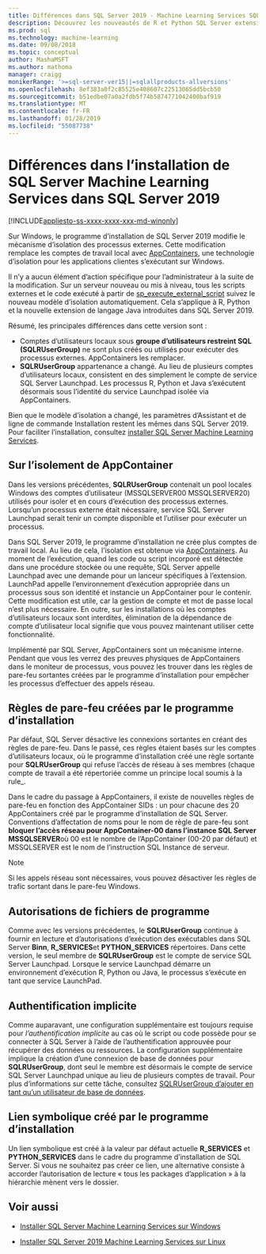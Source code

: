 ```yaml
---
title: Différences dans SQL Server 2019 - Machine Learning Services SQL Server
description: Découvrez les nouveautés de R et Python SQL Server extensions machine learning dans la version préliminaire de SQL Server 2019.
ms.prod: sql
ms.technology: machine-learning
ms.date: 09/08/2018
ms.topic: conceptual
author: MashaMSFT
ms.author: mathoma
manager: craigg
monikerRange: '>=sql-server-ver15||=sqlallproducts-allversions'
ms.openlocfilehash: 8ef383a0f2c85525e408607c22513065dd5bcb50
ms.sourcegitcommit: b51edbe07a0a2fdb5f74b5874771042400baf919
ms.translationtype: MT
ms.contentlocale: fr-FR
ms.lasthandoff: 01/28/2019
ms.locfileid: "55087738"
---
```

# <a name="differences-in-sql-server-machine-learning-services-installation-in-sql-server-2019"></a>Différences dans l’installation de SQL Server Machine Learning Services dans SQL Server 2019  
[!INCLUDE[appliesto-ss-xxxx-xxxx-xxx-md-winonly](../../includes/appliesto-ss-xxxx-xxxx-xxx-md-winonly.md)]

Sur Windows, le programme d’installation de SQL Server 2019 modifie le mécanisme d’isolation des processus externes. Cette modification remplace les comptes de travail local avec [AppContainers](https://docs.microsoft.com/windows/desktop/secauthz/appcontainer-isolation), une technologie d’isolation pour les applications clientes s’exécutant sur Windows. 

Il n’y a aucun élément d’action spécifique pour l’administrateur à la suite de la modification. Sur un serveur nouveau ou mis à niveau, tous les scripts externes et le code exécuté à partir de [sp_execute_external_script](../../relational-databases/system-stored-procedures/sp-execute-external-script-transact-sql.md) suivez le nouveau modèle d’isolation automatiquement. Cela s’applique à R, Python et la nouvelle extension de langage Java introduites dans SQL Server 2019.

Résumé, les principales différences dans cette version sont :

+ Comptes d’utilisateurs locaux sous **groupe d’utilisateurs restreint SQL (SQLRUserGroup)** ne sont plus créés ou utilisés pour exécuter des processus externes. AppContainers les remplacer.
+ **SQLRUserGroup** appartenance a changé. Au lieu de plusieurs comptes d’utilisateurs locaux, consistent en des simplement le compte de service SQL Server Launchpad. Les processus R, Python et Java s’exécutent désormais sous l’identité du service Launchpad isolée via AppContainers.

Bien que le modèle d’isolation a changé, les paramètres d’Assistant et de ligne de commande Installation restent les mêmes dans SQL Server 2019. Pour faciliter l’installation, consultez [installer SQL Server Machine Learning Services](sql-machine-learning-services-windows-install.md).

## <a name="about-appcontainer-isolation"></a>Sur l’isolement de AppContainer

Dans les versions précédentes, **SQLRUserGroup** contenait un pool locales Windows des comptes d’utilisateur (MSSQLSERVER00 MSSQLSERVER20) utilisés pour isoler et en cours d’exécution des processus externes. Lorsqu’un processus externe était nécessaire, service SQL Server Launchpad serait tenir un compte disponible et l’utiliser pour exécuter un processus. 

Dans SQL Server 2019, le programme d’installation ne crée plus comptes de travail local. Au lieu de cela, l’isolation est obtenue via [AppContainers](https://docs.microsoft.com/windows/desktop/secauthz/appcontainer-isolation). Au moment de l’exécution, quand les code ou script incorporé est détectée dans une procédure stockée ou une requête, SQL Server appelle Launchpad avec une demande pour un lanceur spécifiques à l’extension. LaunchPad appelle l’environnement d’exécution appropriée dans un processus sous son identité et instancie un AppContainer pour le contenir. Cette modification est utile, car la gestion de compte et mot de passe local n’est plus nécessaire. En outre, sur les installations où les comptes d’utilisateurs locaux sont interdites, élimination de la dépendance de compte d’utilisateur local signifie que vous pouvez maintenant utiliser cette fonctionnalité.

Implémenté par SQL Server, AppContainers sont un mécanisme interne. Pendant que vous les verrez des preuves physiques de AppContainers dans le moniteur de processus, vous pouvez les trouver dans les règles de pare-feu sortantes créées par le programme d’installation pour empêcher les processus d’effectuer des appels réseau.

## <a name="firewall-rules-created-by-setup"></a>Règles de pare-feu créées par le programme d’installation

Par défaut, SQL Server désactive les connexions sortantes en créant des règles de pare-feu. Dans le passé, ces règles étaient basés sur les comptes d’utilisateurs locaux, où le programme d’installation créé une règle sortante pour **SQLRUserGroup** qui refuse l’accès de réseau à ses membres (chaque compte de travail a été répertoriée comme un principe local soumis à la rule_. 

Dans le cadre du passage à AppContainers, il existe de nouvelles règles de pare-feu en fonction des AppContainer SIDs : un pour chacune des 20 AppContainers créé par le programme d’installation de SQL Server. Conventions d’affectation de noms pour le nom de règle de pare-feu sont **bloquer l’accès réseau pour AppContainer-00 dans l’instance SQL Server MSSQLSERVER**où 00 est le nombre de l’AppContainer (00-20 par défaut) et MSSQLSERVER est le nom de l’instruction SQL Instance de serveur. 

> [!Note]
> Si les appels réseau sont nécessaires, vous pouvez désactiver les règles de trafic sortant dans le pare-feu Windows.

## <a name="program-file-permissions"></a>Autorisations de fichiers de programme

Comme avec les versions précédentes, le **SQLRUserGroup** continue à fournir en lecture et d’autorisations d’exécution des exécutables dans SQL Server **Binn**, **R_SERVICES**et  **PYTHON_SERVICES** répertoires. Dans cette version, le seul membre de **SQLRUserGroup** est le compte de service SQL Server Launchpad.  Lorsque le service Launchpad démarre un environnement d’exécution R, Python ou Java, le processus s’exécute en tant que service LaunchPad.

## <a name="implied-authentication"></a>Authentification implicite

Comme auparavant, une configuration supplémentaire est toujours requise pour *l’authentification implicite* au cas où le script ou code possède pour se connecter à SQL Server à l’aide de l’authentification approuvée pour récupérer des données ou ressources. La configuration supplémentaire implique la création d’une connexion de base de données pour **SQLRUserGroup**, dont seul le membre est désormais le compte de service SQL Server Launchpad unique au lieu de plusieurs comptes de travail. Pour plus d’informations sur cette tâche, consultez [SQLRUserGroup d’ajouter en tant qu’un utilisateur de base de données](../security/add-sqlrusergroup-to-database.md).


## <a name="symbolic-link-created-by-setup"></a>Lien symbolique créé par le programme d’installation

Un lien symbolique est créé à la valeur par défaut actuelle **R_SERVICES** et **PYTHON_SERVICES** dans le cadre du programme d’installation de SQL Server. Si vous ne souhaitez pas créer ce lien, une alternative consiste à accorder l’autorisation de lecture « tous les packages d’application » à la hiérarchie mènent vers le dossier.


## <a name="see-also"></a>Voir aussi

+ [Installer SQL Server Machine Learning Services sur Windows](sql-machine-learning-services-windows-install.md)

+ [Installer SQL Server 2019 Machine Learning Services sur Linux](../../linux/sql-server-linux-setup-machine-learning.md)
